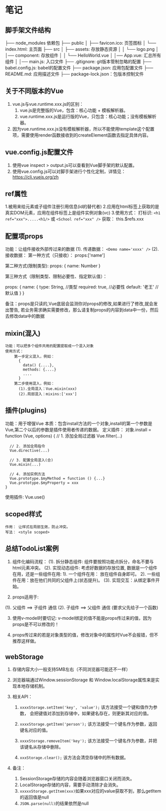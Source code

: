 # 笔记

## 脚手架文件结构

 ├── node_modules 依赖包
 ├── public
 │   ├── favicon.ico: 页签图标
 │   └── index.html: 主页面
 ├── src
 │   ├── assets: 存放静态资源
 │   │   └── logo.png
 │   │── component: 存放组件
 │   │   └── HelloWorld.vue
 │   │── App.vue: 汇总所有组件
 │   │── main.js: 入口文件
 ├── .gitignore: git版本管制忽略的配置
 ├── babel.config.js: babel的配置文件
 ├── package.json: 应用包配置文件
 ├── README.md: 应用描述文件
 ├── package-lock.json：包版本控制文件

## 关于不同版本的Vue

1. vue.js与vue.runtime.xxx.js的区别：
    1. vue.js是完整版的Vue，包含：核心功能 + 模板解析器。
    2. vue.runtime.xxx.js是运行版的Vue，只包含：核心功能；没有模板解析器。
2. 因为vue.runtime.xxx.js没有模板解析器，所以不能使用template这个配置项，需要使用render函数接收到的createElement函数去指定具体内容。

## vue.config.js配置文件

1. 使用vue inspect > output.js可以查看到Vue脚手架的默认配置。
2. 使用vue.config.js可以对脚手架进行个性化定制，详情见：<https://cli.vuejs.org/zh>

## ref属性

 1.被用来给元素或子组件注册引用信息(id的替代者)
 2.应用在html标签上获取的是真实DOM元素，应用在组件标签上是组件实例对象(vc)
 3.使用方式：
  打标识: `<h1 ref="xxx">.....<h1/>` 或 `<School ref="xxx" />`
  获取： this.$refs.xxx

## 配置项props

 功能：让组件接收外部传过来的数据
  (1). 传递数据：
   	`<Demo name='xxxx' />`
  (2). 接收数据：
   第一种方式（只接收）：
    props:['name']

   第二种方式(限制类型):
    props: {
     name: Number
    }

   第三种方式（限制类型、限制必要性、指定默认值）：

  props: {
      name: {
      type: String, //类型
      required: true, //必要性
      default: '老王' //默认值
      }
  }
 
  备注：props是只读的,Vue底层会监测你对props的修改,如果进行了修改,就会发出警告,
  若业务需求确实需要修改，那么请复制props的内容到data中一份，然后去修改data中的数据


## mixin(混入)
    功能：可以把多个组件共用的配置提取成一个混入对象
    使用方式：
        第一步定义混入，例如：
          {
            data() {....},
            methods: {....}
            ....
          }
        第二步使用混入，例如：
          (1).全局混入：Vue.mixin(xxx)
          (2).局部混入：mixins:['xxx']

## 插件(plugins)
  功能：用于增强Vue
  本质：包含install方法的一个对象,install的第一个参数是Vue,第二个以后的参数是插件使用者传递的数据。
  定义插件：
    对象.install = function (Vue, options) {
      // 1. 添加全局过滤器
      Vue.filter(...)

      // 2. 添加全局指令
      Vue.directive(...)

      // 3. 配置全局混入(合)
      Vue.mixin(...)

      // 4. 添加实例方法
      Vue.prototype.$myMethod = function () {...}
      Vue.prototype.$myProperty = xxx
    }

  使用插件: Vue.use()

## scoped样式
    作用： 让样式在局部生效，防止冲突。
    写法： <style scoped>


## 总结TodoList案例

1. 组件化编码流程：
  (1). 拆分静态组件: 组件要按照功能点拆分，命名不要与html元素冲突。
  (2). 实现动态组件: 考虑好数据的存放位置, 数据是一个组件在用，还是一些组件在用:
    1). 一个组件在用： 放在组件自身即可。
    2). 一些组件在用：放在他们共同的父组件上(状态提升)。
  (3). 实现交互：从绑定事件开始。

2. props适用于:

  (1). 父组件 ==> 子组件 通信
  (2). 子组件 ==> 父组件 通信 (要求父先给子一个函数)


3. 使用v-model时要切记: v-model绑定的值不能是props传过来的值，因为props是不可以修改的！


4. props传过来的若是对象类型的值，修改对象中的属性时Vue不会报错，但不推荐这样做。


## webStorage

  1. 存储内容大小一般支持5MB左右（不同浏览器可能还不一样）
  2. 浏览器端通过Window.sessionStorage 和 Window.localStorage属性来是实现本地存储机制。
  3. 相关API：
      1. `xxxxStorage.setItem('key', 'value');`
          该方法接受一个键和值作为参数， 会把键值对添加到存储中，如果键名存在，则更新其对应的值。
      
      2. `xxxxStorage.getItem('person');`
          该方法接受一个键名作为参数，返回键名对应的值。
      
      3. `xxxxStorage.removeItem('key');`
          该方法接受一个键名作为参数，并把该键名从存储中删除。
      
      4. `xxxStorage.clear();`
          该方法会清空存储中的所有数据。

  4. 备注：
      1. SessionStorage存储的内容会随着浏览器窗口关闭而消失。
      2. LocalStorage存储的内容，需要手动清除才会消失。
      3. `xxxxxStorage.getItem(xxx)`如果xxx对应的value获取不到，那么getItem的返回值是null
      4. `JSON.parse(null)`的结果依然是null